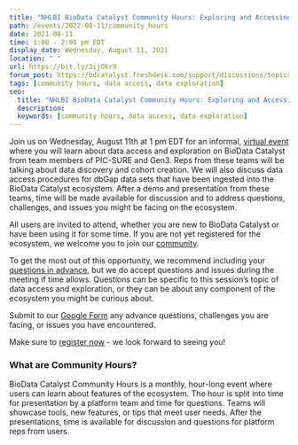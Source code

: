 ```yaml
---
title: "NHLBI BioData Catalyst Community Hours: Exploring and Accessing Data"
path: /events/2022-08-11/community_hours
date: 2021-08-11
time: 1:00 - 2:00 pm EDT
display_date: Wednesday, August 11, 2021
location: " "
url: https://bit.ly/3ijOkr9
forum_post: https://bdcatalyst.freshdesk.com/support/discussions/topics/60000406457
tags: [community hours, data access, data exploration]
seo:
  title: "NHLBI BioData Catalyst Community Hours: Exploring and Accessing Data"
  description:
  keywords: [community hours, data access, data exploration]
---
```


Join us on Wednesday, August 11th at 1 pm EDT for an informal, [virtual event](https://bit.ly/3ijOkr9) where you will learn about data access and exploration on BioData Catalyst from team members of PIC-SURE and Gen3. Reps from these teams will be talking about data discovery and cohort creation. We will also discuss data access procedures for dbGap data sets that have been ingested into the BioData Catalyst ecosystem. After a demo and presentation from these teams, time will be made available for discussion and to address questions, challenges, and issues you might be facing on the ecosystem.

All users are invited to attend, whether you are new to BioData Catalyst or have been using it for some time. If you are not yet registered for the ecosystem, we welcome you to join our [community](https://biodatacatalyst.nhlbi.nih.gov/contact/ecosystem).

To get the most out of this opportunity, we recommend including your [questions in advance](https://docs.google.com/forms/d/e/1FAIpQLSfNN2WJaBuJ5noJJGPUjhF-_q-MlTuAdUjnuf5EBjzdsVETww/viewform?usp=pp_url), but we do accept questions and issues during the meeting if time allows. Questions can be specific to this session’s topic of data access and exploration, or they can be about any component of the ecosystem you might be curious about.

Submit to our [Google Form](https://docs.google.com/forms/d/e/1FAIpQLSfNN2WJaBuJ5noJJGPUjhF-_q-MlTuAdUjnuf5EBjzdsVETww/viewform) any advance questions, challenges you are facing, or issues you have encountered.

Make sure to [register now](https://bit.ly/3ijOkr9) - we look forward to seeing you!

### What are Community Hours?

BioData Catalyst Community Hours is a monthly, hour-long event where users can learn about features of the ecosystem. The hour is split into time for presentation by a platform team and time for questions. Teams will showcase tools, new features, or tips that meet user needs. After the presentations, time is available for discussion and questions for platform reps from users.
